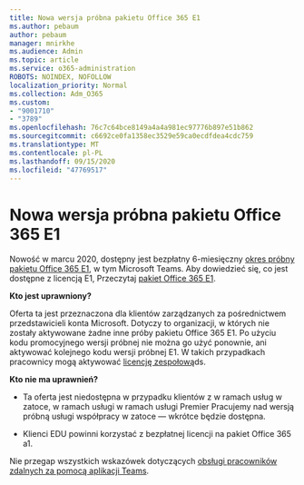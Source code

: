 ```yaml
---
title: Nowa wersja próbna pakietu Office 365 E1
ms.author: pebaum
author: pebaum
manager: mnirkhe
ms.audience: Admin
ms.topic: article
ms.service: o365-administration
ROBOTS: NOINDEX, NOFOLLOW
localization_priority: Normal
ms.collection: Adm_O365
ms.custom:
- "9001710"
- "3789"
ms.openlocfilehash: 76c7c64bce8149a4a4a981ec97776b897e51b862
ms.sourcegitcommit: c6692ce0fa1358ec3529e59ca0ecdfdea4cdc759
ms.translationtype: MT
ms.contentlocale: pl-PL
ms.lasthandoff: 09/15/2020
ms.locfileid: "47769517"
---
```

# <a name="new-office-365-e1-trial"></a>Nowa wersja próbna pakietu Office 365 E1

Nowość w marcu 2020, dostępny jest bezpłatny 6-miesięczny [okres próbny pakietu Office 365 E1](https://docs.microsoft.com/MicrosoftTeams/e1-trial-license), w tym Microsoft Teams. Aby dowiedzieć się, co jest dostępne z licencją E1, Przeczytaj [pakiet Office 365 E1](https://www.microsoft.com/microsoft-365/business/office-365-enterprise-e1-business-software).

**Kto jest uprawniony?**

Oferta ta jest przeznaczona dla klientów zarządzanych za pośrednictwem przedstawicieli konta Microsoft. Dotyczy to organizacji, w których nie zostały aktywowane żadne inne próby pakietu Office 365 E1. Po użyciu kodu promocyjnego wersji próbnej nie można go użyć ponownie, ani aktywować kolejnego kodu wersji próbnej E1. W takich przypadkach pracownicy mogą aktywować [licencję zespołową](https://docs.microsoft.com/MicrosoftTeams/teams-exploratory)ds.

**Kto nie ma uprawnień?**

- Ta oferta jest niedostępna w przypadku klientów z w ramach usług w zatoce, w ramach usługi w ramach usługi Premier Pracujemy nad wersją próbną usługi współpracy w zatoce — wkrótce będzie dostępna.

 - Klienci EDU powinni korzystać z bezpłatnej licencji na pakiet Office 365 a1.

Nie przegap wszystkich wskazówek dotyczących [obsługi pracowników zdalnych za pomocą aplikacji Teams](https://docs.microsoft.com/MicrosoftTeams/support-remote-work-with-teams).
